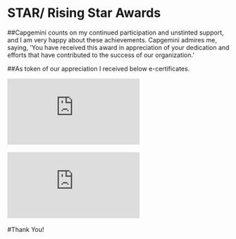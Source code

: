 
# STAR/ Rising Star Awards

##Capgemini counts on my continued participation and unstinted support, and I am very happy about these achievements.
Capgemini admires me, saying, 'You have received this award in appreciation of your dedication and efforts that have contributed to the success of our organization.'

##As token of our appreciation I received below e-certificates.

![App Screenshot](https://github.com/GayatriBhinge/STAR_-Rising_Star_Awards/blob/main/46075487_217844.pdf)

![App Screenshot](https://github.com/GayatriBhinge/STAR_-Rising_Star_Awards/blob/main/46075487_238900.pdf)



#Thank You!
